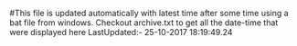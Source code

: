 #This file is updated automatically with latest time after some time using a bat file from windows. Checkout archive.txt to get all the date-time that were displayed here
LastUpdated:- 25-10-2017 18:19:49.24 
